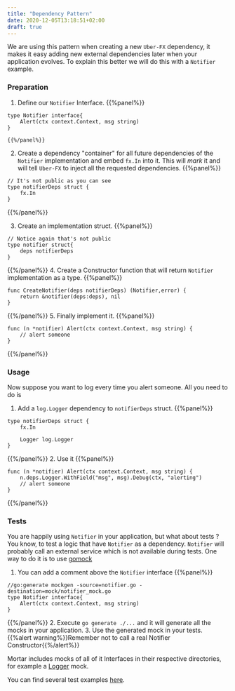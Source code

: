 ```yaml
---
title: "Dependency Pattern"
date: 2020-12-05T13:18:51+02:00
draft: true
---
```


We are using this pattern when creating a new `Uber-FX` dependency, it makes it easy adding new external dependencies later when your application evolves.
To explain this better we will do this with a `Notifier` example.

### Preparation

1. Define our `Notifier` Interface.
    {{%panel%}}
```golang
type Notifier interface{
    Alert(ctx context.Context, msg string)
}
```
    {{%/panel%}}
2. Create a dependency "container" for all future dependencies of the `Notifier` implementation and embed `fx.In` into it.
   This will *mark* it and will tell `Uber-FX` to inject all the requested dependencies.
{{%panel%}}
```golang
// It's not public as you can see
type notifierDeps struct {
    fx.In
}
```
{{%/panel%}}

3. Create an implementation struct.
{{%panel%}}
```golang
// Notice again that's not public
type notifier struct{
    deps notifierDeps
}
```
{{%/panel%}}
4. Create a Constructor function that will return `Notifier` implementation as a type.
{{%panel%}}
```golang
func CreateNotifier(deps notifierDeps) (Notifier,error) {
    return &notifier(deps:deps), nil
}
```
{{%/panel%}}
5. Finally implement it.
{{%panel%}}
```golang
func (n *notifier) Alert(ctx context.Context, msg string) {
    // alert someone
}
```
{{%/panel%}}
### Usage

Now suppose you want to log every time you alert someone. All you need to do is

1. Add a `log.Logger` dependency to `notifierDeps` struct.
{{%panel%}}
```golang
type notifierDeps struct {
    fx.In

    Logger log.Logger
}
```
{{%/panel%}}
2. Use it
{{%panel%}}
```golang
func (n *notifier) Alert(ctx context.Context, msg string) {
    n.deps.Logger.WithField("msg", msg).Debug(ctx, "alerting")
    // alert someone
}
```
{{%/panel%}}
### Tests

You are happily using `Notifier` in your application, but what about tests ?
You know, to test a logic that have `Notifier` as a dependency. `Notifier` will probably call an external service which is not available during tests.
One way to do it is to use [gomock](https://github.com/golang/mock)

1. You can add a comment above the `Notifier` interface
{{%panel%}}
```golang
//go:generate mockgen -source=notifier.go -destination=mock/notifier_mock.go
type Notifier interface{
    Alert(ctx context.Context, msg string)
}
```
{{%/panel%}}
2. Execute `go generate ./...` and it will generate all the mocks in your application.
3. Use the generated mock in your tests.
   {{%alert warning%}}Remember not to call a real Notifier Constructor{{%/alert%}}

Mortar includes mocks of all of it Interfaces in their respective directories, for example a [Logger](https://github.com/go-masonry/mortar/tree/master/interfaces/log/mock) mock.

You can find several test examples [here](https://github.com/go-masonry/mortar-demo/blob/master/workshop/app/controllers/workshop_test.go).
